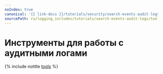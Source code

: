 ```yaml
---
noIndex: true
canonical: '{{ link-docs }}/tutorials/security/search-events-audit-logs/tools'
sourcePath: ru/logging_includes/tutorials/search-events-audit-logs/tools.md
---
```


# Инструменты для работы с аудитными логами

{% include notitle [tools](../../../_tutorials/security/search-events-audit-logs/tools.md) %}
